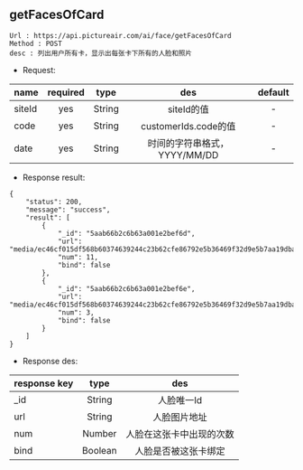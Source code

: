 

getFacesOfCard
---

```
Url : https://api.pictureair.com/ai/face/getFacesOfCard
Method : POST 
desc : 列出用户所有卡，显示出每张卡下所有的人脸和照片
```

* Request:

|name|required|type|des|default|
| ------------- |:-------------:|:-------------:|:---------------------------------------:|:-------------:|
| siteId | yes | String | siteId的值 | - |
| code | yes | String | customerIds.code的值 | - |
| date | yes | String | 时间的字符串格式，YYYY/MM/DD | - |

* Response result:
```
{
    "status": 200,
    "message": "success",
    "result": [
        {
            "_id": "5aab66b2c6b63a001e2bef6d",
            "url": "media/ec46cf015df568b60374639244c23b62cfe86792e5b36469f32d9e5b7aa19dbaa15a3060ed3c059d20dc10236216fc514d2c20ee13ec84931f999ef56e6b4901802ea80ed62707768d65b415e9e7c94b2c4424683533f52eb50d1a8c93078cc84843c96332668bec1f4a2d6b7f84bd8c",
            "num": 11,
            "bind": false
        },
        {
            "_id": "5aab66b2c6b63a001e2bef6e",
            "url": "media/ec46cf015df568b60374639244c23b62cfe86792e5b36469f32d9e5b7aa19dbaa15a3060ed3c059d20dc10236216fc514d2c20ee13ec84931f999ef56e6b4901802ea80ed62707768d65b415e9e7c94b08f09c911567b8dedf79fff7085876955a4f2357b8d648861a402041086d9978",
            "num": 3,
            "bind": false
        }
    ]
}
```

* Response des:

|response key|type|des|
| ------------- |:-------------:|:-------------:|
| _id | String |人脸唯一Id |
| url | String |人脸图片地址 |
| num | Number |人脸在这张卡中出现的次数 |
| bind | Boolean |人脸是否被这张卡绑定 |
